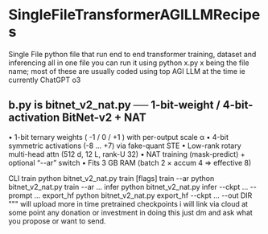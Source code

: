 # SingleFileTransformerAGILLMRecipes
Single File python file that run end to end transformer training, dataset and inferencing all in one file you can run it using python x.py x being the file name; most of these are usually coded using top AGI LLM at the time ie currently ChatGPT o3

b.py is bitnet_v2_nat.py  ── 1-bit-weight / 4-bit-activation BitNet-v2 + NAT
--------------------------------------------------------------------
 • 1-bit ternary weights   ( -1 / 0 / +1 )  with per-output scale α
 • 4-bit symmetric activations (-8 … +7)   via fake-quant STE
 • Low-rank rotary multi-head attn  (512 d, 12 L, rank-U 32)
 • NAT training   (mask-predict)   +   optional “--ar” switch
 • Fits 3 GB RAM  (batch 2 × accum 4 ⇒ effective 8)

CLI
  train       python bitnet_v2_nat.py train [flags]
  train --ar  python bitnet_v2_nat.py train --ar …
  infer       python bitnet_v2_nat.py infer --ckpt … --prompt …
  export_hf   python bitnet_v2_nat.py export_hf --ckpt … --out DIR
"""
will upload more in time pretrained checkpoints i will link via cloud at some point any donation or investment in doing this just dm and ask what you propose or want to send.
